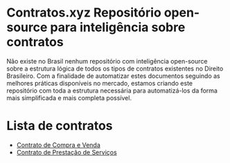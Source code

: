 # Contratos.xyz Repositório open-source para inteligência sobre contratos

Não existe no Brasil nenhum repositório com inteligência open-source sobre a estrutura lógica de todos os tipos de contratos existentes no Direito Brasileiro. Com a finalidade de automatizar estes documentos seguindo as melhores práticas disponíveis no mercado, estamos criando este repositório com toda a estrutura necessária para automatizá-los da forma mais simplificada e mais completa possível. 

# Lista de contratos ## 

- [Contrato de Compra e Venda](https://breakdance.github.io/breakdance/)
- [Contrato de Prestação de Serviços](https://breakdance.github.io/breakdance/)
